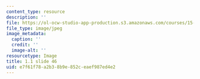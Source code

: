 ```yaml
---
content_type: resource
description: ''
file: https://ol-ocw-studio-app-production.s3.amazonaws.com/courses/15-s21-nuts-and-bolts-of-business-plans-january-iap-2014/e7f61f78a2b38b9e852ceaef987ed4e2_Slide46.JPG
file_type: image/jpeg
image_metadata:
  caption: ''
  credit: ''
  image-alt: ''
resourcetype: Image
title: 1.1 slide 46
uid: e7f61f78-a2b3-8b9e-852c-eaef987ed4e2
---
```

